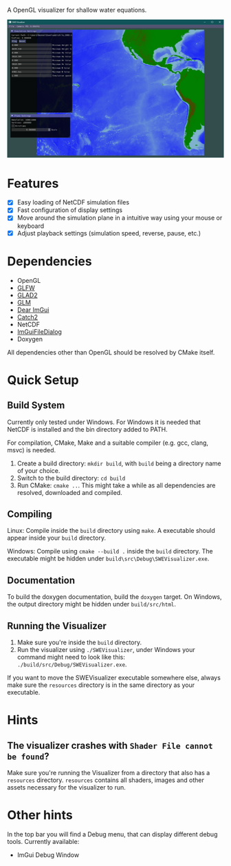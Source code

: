 A OpenGL visualizer for shallow water equations.

![A screenshot of the software should appear here](screenshots/SWEVisualizer_Chile.png)

# Features
- [x] Easy loading of NetCDF simulation files
- [x] Fast configuration of display settings
- [x] Move around the simulation plane in a intuitive way using your mouse or keyboard
- [x] Adjust playback settings (simulation speed, reverse, pause, etc.)

# Dependencies

- OpenGL
- [GLFW](https://github.com/glfw/glfw)
- [GLAD2](https://github.com/Dav1dde/glad)
- [GLM](https://github.com/g-truc/glm)
- [Dear ImGui](https://github.com/ocornut/imgui)
- [Catch2](https://github.com/catchorg/Catch2)
- NetCDF
- [ImGuiFileDialog](https://github.com/aiekick/ImGuiFileDialog)
- Doxygen

All dependencies other than OpenGL should be resolved by CMake itself.

# Quick Setup

## Build System

Currently only tested under Windows. For  Windows it is needed that NetCDF is installed and the bin directory added to PATH.

For compilation, CMake, Make and a suitable compiler (e.g. gcc, clang, msvc) is needed.

1. Create a build directory: `mkdir build`, with `build` being a directory name of your choice.
2. Switch to the build directory: `cd build`
3. Run CMake: `cmake ..`. This might take a while as all dependencies are resolved, downloaded and 
compiled.

## Compiling

Linux: Compile inside the `build` directory using `make`. A executable should appear inside your
`build` directory.

Windows: Compile using `cmake --build .` inside the `build` directory. The executable might be hidden under `build\src\Debug\SWEVisualizer.exe`.

## Documentation
To build the doxygen documentation, build the `doxygen` target.
On Windows, the output directory might be hidden under `build/src/html`.
## Running the Visualizer

1. Make sure you're inside the `build` directory.
2. Run the visualizer using `./SWEVisualizer`, under Windows your command might need to look like this: `./build/src/Debug/SWEVisualizer.exe`.

If you want to move the SWEVisualizer executable somewhere else, always make sure the
`resources` directory is in the same directory as your executable.

# Hints

## The visualizer crashes with `Shader File cannot be found`?

Make sure you're running the Visualizer from a directory that also has a `resources` directory. `resources` contains all shaders, images and other assets necessary for the
visualizer to run.

# Other hints

In the top bar you will find a Debug menu, that can display different debug tools. Currently available:
- ImGui Debug Window
